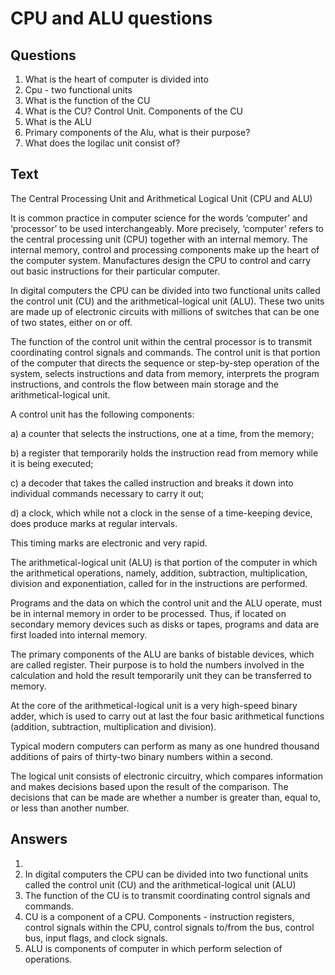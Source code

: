 # CPU and ALU questions

## Questions

1. What is the heart of computer is divided into
2. Cpu - two functional units
3. What is the function of the CU
4. What is the CU? Control Unit. Components of the CU
5. What is the ALU
6. Primary components of the Alu, what is their purpose? 
7. What does the logilac unit consist of? 


## Text


The Central Processing Unit and Arithmetical Logical Unit (CPU and ALU)



 

It is common practice in computer science for the words ‘computer’ and ‘processor’ to be used interchangeably. More precisely, ‘computer’ refers to the central processing unit (CPU) together with an internal memory. The internal memory, control and processing components make up the heart of the computer system. Manufactures design the CPU to control and carry out basic instructions for their particular computer.

In digital computers the CPU can be divided into two functional units called the control unit (CU) and the arithmetical-logical unit (ALU). These two units are made up of electronic circuits with millions of switches that can be one of two states, either on or off.

The function of the control unit within the central processor is to transmit coordinating control signals and commands. The control unit is that portion of the computer that directs the sequence or step-by-step operation of the system, selects instructions and data from memory, interprets the program instructions, and controls the flow between main storage and the arithmetical-logical unit.

A control unit has the following components:

a) a counter that selects the instructions, one at a time, from the memory;

b) a register that temporarily holds the instruction read from memory while it is being executed;

c) a decoder that takes the called instruction and breaks it down into individual commands necessary to carry it out;

d) a clock, which while not a clock in the sense of a time-keeping device, does produce marks at regular intervals.

This timing marks are electronic and very rapid.

The arithmetical-logical unit (ALU) is that portion of the computer in which the arithmetical operations, namely, addition, subtraction, multiplication, division and exponentiation, called for in the instructions are performed.

Programs and the data on which the control unit and the ALU operate, must be in internal memory in order to be processed. Thus, if located on secondary memory devices such as disks or tapes, programs and data are first loaded into internal memory.

The primary components of the ALU are banks of bistable devices, which are called register. Their purpose is to hold the numbers involved in the calculation and hold the result temporarily unit they can be transferred to memory.

At the core of the arithmetical-logical unit is a very high-speed binary adder, which is used to carry out at last the four basic arithmetical functions (addition, subtraction, multiplication and division).

Typical modern computers can perform as many as one hundred thousand additions of pairs of thirty-two binary numbers within a second.

The logical unit consists of electronic circuitry, which compares information and makes decisions based upon the result of the comparison. The decisions that can be made are whether a number is greater than, equal to, or less than another number.

## Answers

1.
2. In digital computers the CPU can be divided into two functional units called the control unit (CU) and the arithmetical-logical unit (ALU)
3. The function of the CU is to transmit coordinating control signals and commands.
4. CU is a component of a CPU. Components - instruction registers, control signals within the CPU, control signals to/from the bus, control bus, input flags,
   and clock signals.
5. ALU is components of computer in which perform selection of operations.

<!--
d) a clock, whic

does produce mark:
This timing m

The arithmeti 4

the arithmetieal 6 ‘ ) is that portion of the computer in which
addition, subtraction, multiplication, division

S'at regular intervals?
arks are electronic an

y can be transferred to memory.
gical unit is a very high-speed binary adder;

5 : ) carry out at last the four basic arithmetical functions (addition,
Subtraction, multiplication and division).

Typical modern computers can perform as many-as one hundred thousand) >

additions of pairs of thirty-two binary numbers within a second. =
. . . . . Cx¢e * . = eet
The logical unit consists of electronic circuitry, which compares information
and makes decisions based upon the result of the comparison. The decisions that

can Me made are whether a number is greater than, equal to, or less than another
number. ,

Zp 4h a Qa tptk fH ee qetetqa— {00 Yfeete2 FG GLOGS
Il, Find English equivalents in the text:

I. Look up in the dictionary how to pronounce the following words. Write them
down in the dictionary.

flipping toggle (mepexmouatem) to comprise a notation to issu
ambiguity
awkward to declare a source a compiler to retrieve
I. Read the text and do the exercises that follow it.
Programming Languages

Programming has been with us for over 40 years but it wasn’t born at the time
as the first computers. When the first early computers were built, there were no

7 Pope languages. First machines were initially programmed by flipping |

ole switcl i dless to say(u3immumHe ropoputs), this
oggle switches and changing cables. Needle y(Hith
was a slow, Hebe oss, People began quickly searching for a better, faster

way to issue instructions to the computer. .
The result was what we call Programming Languages. The programming

-->
